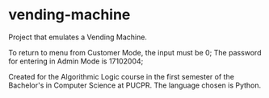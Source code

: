 # vending-machine
Project that emulates a Vending Machine.

To return to menu from Customer Mode, the input must be 0;
The password for entering in Admin Mode is 17102004;

Created for the Algorithmic Logic course in the first semester of the Bachelor's in Computer Science at PUCPR.
The language chosen is Python.
